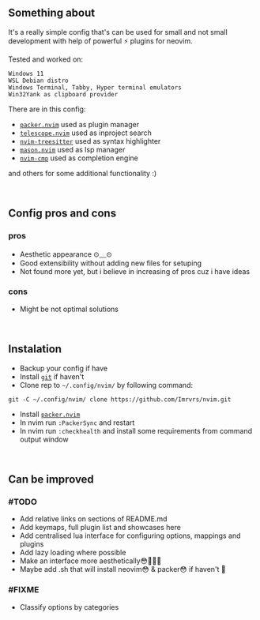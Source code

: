 ## Something about
It's a really simple config that's can be used for small and not small development with help of powerful ⚡ plugins for neovim.

Tested and worked on:
```
Windows 11
WSL Debian distro
Windows Terminal, Tabby, Hyper terminal emulators
Win32Yank as clipboard provider
```

There are in this config:

- [`packer.nvim`](https://github.com/wbthomason/packer.nvim) used as plugin manager
- [`telescope.nvim`](https://github.com/nvim-telescope/telescope.nvim) used as inproject search
- [`nvim-treesitter`](https://github.com/nvim-treesitter/nvim-treesitter) used as syntax highlighter
- [`mason.nvim`](https://github.com/williamboman/mason.nvim) used as lsp manager
- [`nvim-cmp`](https://github.com/hrsh7th/nvim-cmp) used as completion engine

and others for some additional functionality :)


<br>


## Config pros and cons
### pros
- Aesthetic appearance ⊙⁠﹏⁠⊙
- Good extensibility without adding new files for setuping
- Not found more yet, but i believe in increasing of pros cuz i have ideas

### cons
- Might be not optimal solutions


<br>


## Instalation
- Backup your config if have
- Install [`git`](https://git-scm.com/downloads) if haven't
- Clone rep to `~/.config/nvim/` by following command:
```
git -C ~/.config/nvim/ clone https://github.com/Imrvrs/nvim.git
```
- Install [`packer.nvim`](https://github.com/wbthomason/packer.nvim)
- In nvim run `:PackerSync` and restart
- In nvim run `:checkhealth` and install some requirements from command output window


<br>


## Can be improved
### #TODO
- Add relative links on sections of README.md
- Add keymaps, full plugin list and showcases here
- Add centralised lua interface for configuring options, mappings and plugins
- Add lazy loading where possible
- Make an interface more aesthetically😳🛐🛐🛐
- Maybe add .sh that will install neovim😳 & packer😳 if haven't 🛐

### #FIXME
- Classify options by categories
